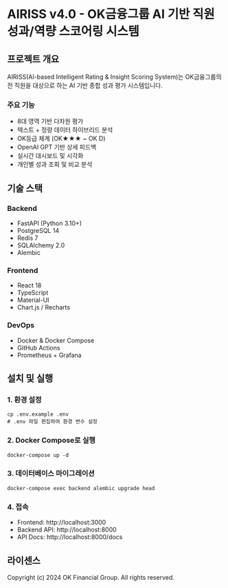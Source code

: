 # AIRISS v4.0 - OK금융그룹 AI 기반 직원 성과/역량 스코어링 시스템

## 프로젝트 개요

AIRISS(AI-based Intelligent Rating & Insight Scoring System)는 OK금융그룹의 전 직원을 대상으로 하는 AI 기반 종합 성과 평가 시스템입니다.

### 주요 기능
- 8대 영역 기반 다차원 평가
- 텍스트 + 정량 데이터 하이브리드 분석
- OK등급 체계 (OK★★★ ~ OK D)
- OpenAI GPT 기반 상세 피드백
- 실시간 대시보드 및 시각화
- 개인별 성과 조회 및 비교 분석

## 기술 스택

### Backend
- FastAPI (Python 3.10+)
- PostgreSQL 14
- Redis 7
- SQLAlchemy 2.0
- Alembic

### Frontend
- React 18
- TypeScript
- Material-UI
- Chart.js / Recharts

### DevOps
- Docker & Docker Compose
- GitHub Actions
- Prometheus + Grafana

## 설치 및 실행

### 1. 환경 설정
```
cp .env.example .env
# .env 파일 편집하여 환경 변수 설정
```

### 2. Docker Compose로 실행
```
docker-compose up -d
```

### 3. 데이터베이스 마이그레이션
```
docker-compose exec backend alembic upgrade head
```

### 4. 접속
- Frontend: http://localhost:3000
- Backend API: http://localhost:8000
- API Docs: http://localhost:8000/docs

## 라이센스

Copyright (c) 2024 OK Financial Group. All rights reserved.
